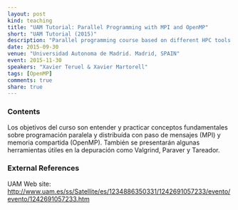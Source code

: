 ```yaml
---
layout: post
kind: teaching
title: "UAM Tutorial: Parallel Programming with MPI and OpenMP"
short: "UAM Tutorial (2015)"
description: "Parallel programming course based on different HPC tools: MPI, OpenMP, Paraver, etc."
date: 2015-09-30
venue: "Universidad Autonoma de Madrid. Madrid, SPAIN"
event: 2015-11-30
speakers: "Xavier Teruel & Xavier Martorell"
tags: [OpenMP]
comments: true
share: true
---
```


### Contents

Los objetivos del curso son entender y practicar conceptos fundamentales sobre
programación paralela y distribuída con paso de mensajes (MPI) y memoria
compartida (OpenMP). También se presentarán algunas herramientas útiles en la
depuración como Valgrind, Paraver y Tareador.

### External References

UAM Web site: <http://www.uam.es/ss/Satellite/es/1234886350331/1242691057233/evento/evento/1242691057233.htm>

